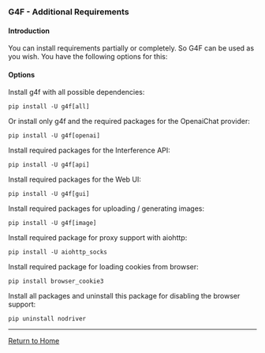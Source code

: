 ### G4F - Additional Requirements

#### Introduction

You can install requirements partially or completely. So G4F can be used as you wish. You have the following options for this:

#### Options

Install g4f with all possible dependencies:
```
pip install -U g4f[all]
```
Or install only g4f and the required packages for the OpenaiChat provider:
```
pip install -U g4f[openai]
```
Install required packages for the Interference API:
```
pip install -U g4f[api]
```
Install required packages for the Web UI:
```
pip install -U g4f[gui]
```
Install required packages for uploading / generating images:
```
pip install -U g4f[image]
```
Install required package for proxy support with aiohttp:
```
pip install -U aiohttp_socks
```
Install required package for loading cookies from browser:
```
pip install browser_cookie3
```
Install all packages and uninstall this package for disabling the browser support:
```
pip uninstall nodriver 
```

---
[Return to Home](/)

